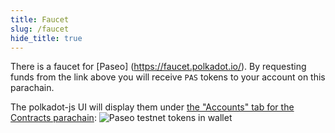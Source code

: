 ```yaml
---
title: Faucet
slug: /faucet
hide_title: true
---
```


<!-- import Faucet from "./Faucet"; -->


There is a faucet for [Paseo] (https://faucet.polkadot.io/).
By requesting funds from the link above you will receive `PAS`
tokens to your account on this parachain.

The polkadot-js UI will display them under [the "Accounts" tab for the Contracts parachain](https://polkadot.js.org/apps/?rpc=wss%3A%2F%2Fpaseo.dotters.network#/accounts):
<img src="/img/pas-in-wallet.png" alt="Paseo testnet tokens in wallet" />
